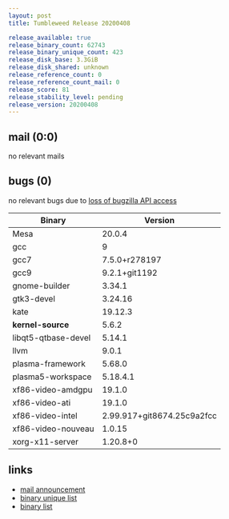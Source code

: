 ```yaml
---
layout: post
title: Tumbleweed Release 20200408

release_available: true
release_binary_count: 62743
release_binary_unique_count: 423
release_disk_base: 3.3GiB
release_disk_shared: unknown
release_reference_count: 0
release_reference_count_mail: 0
release_score: 81
release_stability_level: pending
release_version: 20200408
---
```


## mail (0:0)

no relevant mails

## bugs (0)

<!--more-->

no relevant bugs due to [loss of bugzilla API access](https://bugzilla.opensuse.org/show_bug.cgi?id=1157722)

Binary | Version
--- | ---
Mesa | 20.0.4
gcc | 9
gcc7 | 7.5.0+r278197
gcc9 | 9.2.1+git1192
gnome-builder | 3.34.1
gtk3-devel | 3.24.16
kate | 19.12.3
**kernel-source** | 5.6.2
libqt5-qtbase-devel | 5.14.1
llvm | 9.0.1
plasma-framework | 5.68.0
plasma5-workspace | 5.18.4.1
xf86-video-amdgpu | 19.1.0
xf86-video-ati | 19.1.0
xf86-video-intel | 2.99.917+git8674.25c9a2fcc
xf86-video-nouveau | 1.0.15
xorg-x11-server | 1.20.8+0

## links

- [mail announcement](https://lists.opensuse.org/opensuse-factory/2020-04/msg00185.html)
- [binary unique list](http://download.opensuse.org/history/20200408/rpm.unique.list)
- [binary list](http://download.opensuse.org/history/20200408/rpm.list)

